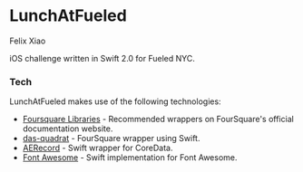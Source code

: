 # LunchAtFueled

Felix Xiao

iOS challenge written in Swift 2.0 for Fueled NYC.

### Tech

LunchAtFueled makes use of the following technologies:
* [Foursquare Libraries] - Recommended wrappers on FourSquare's official documentation website.
* [das-quadrat] - FourSquare wrapper using Swift. 
* [AERecord] - Swift wrapper for CoreData.
* [Font Awesome] - Swift implementation for Font Awesome.


[das-quadrat]: <https://github.com/Constantine-Fry/das-quadrat>
[Foursquare Libraries]: <https://developer.foursquare.com/resources/libraries>
[AERecord]:
<https://github.com/tadija/AERecord>
[Font Awesome]:
<https://github.com/thii/FontAwesome.swift>

